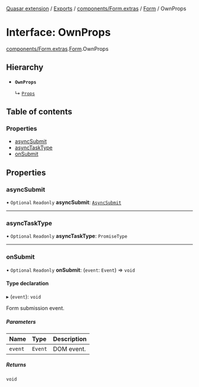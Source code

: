 [Quasar extension](../index.md) / [Exports](../modules.md) / [components/Form.extras](../modules/components_Form_extras.md) / [Form](../modules/components_Form_extras.Form.md) / OwnProps

# Interface: OwnProps

[components/Form.extras](../modules/components_Form_extras.md).[Form](../modules/components_Form_extras.Form.md).OwnProps

## Hierarchy

- **`OwnProps`**

  ↳ [`Props`](components_Form_extras.Form.Props.md)

## Table of contents

### Properties

- [asyncSubmit](components_Form_extras.Form.OwnProps.md#asyncsubmit)
- [asyncTaskType](components_Form_extras.Form.OwnProps.md#asynctasktype)
- [onSubmit](components_Form_extras.Form.OwnProps.md#onsubmit)

## Properties

### asyncSubmit

• `Optional` `Readonly` **asyncSubmit**: [`AsyncSubmit`](components_Form_extras.Form.AsyncSubmit.md)

___

### asyncTaskType

• `Optional` `Readonly` **asyncTaskType**: `PromiseType`

___

### onSubmit

• `Optional` `Readonly` **onSubmit**: (`event`: `Event`) => `void`

#### Type declaration

▸ (`event`): `void`

Form submission event.

##### Parameters

| Name | Type | Description |
| :------ | :------ | :------ |
| `event` | `Event` | DOM event. |

##### Returns

`void`
